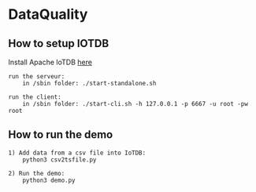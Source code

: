 # DataQuality

## How to setup IOTDB
Install Apache IoTDB [here](https://iotdb.apache.org/UserGuide/V1.2.x/QuickStart/QuickStart.html)
            
    run the serveur:
        in /sbin folder: ./start-standalone.sh

    run the client:
        in /sbin folder: ./start-cli.sh -h 127.0.0.1 -p 6667 -u root -pw root

## How to run the demo
    1) Add data from a csv file into IoTDB:
        python3 csv2tsfile.py

    2) Run the demo:
        python3 demo.py
